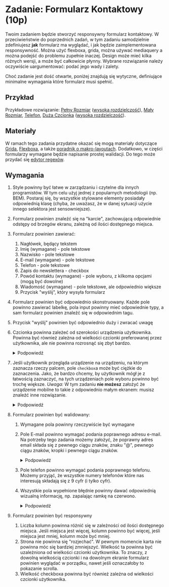 # Zadanie: Formularz Kontaktowy (10p)

Twoim zadaniem będzie stworzyć responsywny formularz kontaktowy. W przeciwieństwie do poprzednich zadań, w tym zadaniu samodzielnie zdefiniujesz **jak** formularz ma wyglądać, i jak będzie zaimplementowana responsywność. Można użyć flexboxa, grida, można używać mediaquery a można podejść do problemu zupełnie inaczej. Design może mieć kilka różnych wersji, a może być całkowicie płynny. Wybrane rozwiązanie należy oczywiście uargumentować: podać jego wady i zalety.

Choć zadanie jest dość otwarte, poniżej znajdują się wytyczne, definiujące minimalne wymagania które formularz musi spełnić.

## Przykład

Przykładowe rozwiązanie: [Pełny Rozmiar](./form_fullsize.png) ([wysoka rozdzielczość](./form_fullsize_fullres.png)), [Mały Rozmiar](./form_smallsize_fullres.png), [Telefon](./form_phone_fullres.png), [Duża Czcionka](./form_bigfont.png) ([wysoka rozdzielczość](./form_bigfont_fullres.png)).

## Materiały

W ramach tego zadania przydatne okazać się mogą materiały dotyczące [Grida](https://developer.mozilla.org/en-US/docs/Web/CSS/CSS_Grid_Layout), [Flexboxa](https://developer.mozilla.org/en-US/docs/Web/CSS/CSS_Flexible_Box_Layout/Basic_Concepts_of_Flexbox), a także [poradnik o makro-layoutach](https://web.dev/learn/design/macro-layouts/). Dodatkowo, w części formularzy wymagane będzie napisanie prostej walidacji. Do tego może przydać się [edytor regexów](https://regex101.com/).

## Wymagania

1.  Style powinny być łatwe w zarządzaniu i czytelne dla innych programistów. W tym celu użyj jednej z popularnych metodologii (np. BEM). Postaraj się, by wszystkie stylowane elementy posiadały odpowiednią klasę (chyba, że uważasz, że w danej sytuacji użycie innego selektora jest sensowniejsze).
1.  Formularz powinien znaleźć się na "karcie", zachowującą odpowiednie odstępy od brzegów ekranu, zależną od ilości dostępnego miejsca.
1.  Formularz powinien zawierać:
    1. Nagłówek, będący tekstem
    1. Imię (wymagane) - pole tekstowe
    1. Nazwisko - pole tekstowe
    1. E-mail (wymagane) - pole tekstowe
    1. Telefon - pole tekstowe
    1. Zapis do newslettera - checkbox
    1. Powód kontaktu (wymagane) - pole wyboru, z kilkoma opcjami (mogą być dowolne)
    1. Wiadomość (wymagane) - pole tekstowe, ale odpowiednio większe
    1. Przycisk "wyślij", który wysyła formularz
1.  Formularz powinien być odpowiednio skonstruowany. Każde pole powinno zawierać labelkę, pola input powinny mieć odpowiednie typy, a sam formularz powinien znaleźć się w odpowiednim tagu.
1.  Przycisk "wyślij" powinien być odpowiednio duży i zwracać uwagę
1.  Czcionka powinna zależeć od szerokości urządzenia użytkownika. Powinna być również zależna od wielkości czcionki preferowanej przez użytkownika, ale nie powinna rozrosnąć się zbyt bardzo.

    <details>
      <summary>Podpowiedź</summary>

    > Choć responsywna czcionka nie jest czymś standardowym, to w tym zadaniu chcemy przede wszystkim zapoznać się z możliwościami. Najbardziej standardowym sposobem by nadać czcionce wielkość zależną od wielkości urządzenia, jest użycie odpowiedniej jednostki (`vw`, `vh`, `vmin`, `vmax`: która jest tu najlepsza?) i nadanie czcionce głównej (tej z tagu `html`) odpowiedniej wielkości.
    >
    > By czcionka brała pod uwagę preferencje użytkownika, możemy użyć funkcji `calc` i dodać do czcionki jednostkę relatywną, np. `rem`.
    >
    > By czcionka zbyt bardzo się nie rozrosła, możemy użyć funkcji `clamp`.

    </details>

1.  Jeśli użytkownik przegląda urządzenie na urządzeniu, na którym zaznacza rzeczy palcem, pole `checkbox`a może być ciężkie do zaznaczenia. Jako, że bardzo chcemy, by użytkownik mógł je z łatwością zaznaczyć, na tych urządzeniach pole wyboru powinno być trochę większe. _Uwaga:_ W tym zadaniu **nie możesz** założyć że urządzenie mobilne to takie z odpowiednio małym ekranem: musisz znaleźć inne rozwiązanie.

    <details>
      <summary>Podpowiedź</summary>

    > [To może sie przydać](https://developer.mozilla.org/en-US/docs/Web/CSS/@media/pointer)

    </details>

1.  Formularz powinien być walidowany:

    1.  Wymagane pola powinny rzeczywiście być wymagane
    1.  Pole E-mail powinno wymagać podania poprawnego adresu e-mail. Na potrzeby tego zadania możemy założyć, że poprawny adres email składa się z pewnego ciągu znaków, znaku "@", pewnego ciągu znaków, kropki i pewnego ciągu znaków.

        <details>
          <summary>Podpowiedź</summary>

        > Problem sprawdzenia, czy dany adres email jest poprawny, jest zaskakująco skomplikowany. Istnieją [skomplikowane wyrażenia regularne](http://www.ex-parrot.com/~pdw/Mail-RFC822-Address.html) rozwiązujące ten problem, jednak przepisywanie ich do HTML'a może okazać się nużące. "Pewny ciąg znaków" w treści jest celowo nieprecyzyjny: zdefiniuj go tak, by miało to jakiś sens. Celem zadania nie jest sprawdzić, czy potrafisz napisać skomplikowane wyrażenie regularne.
        >
        > Przydatny może okazać się atrybut `pattern`.

        </details>

    1.  Pole telefon powinno wymagać podania poprawnego telefonu. Możemy przyjąć, że wszystkie numery telefonów które nas interesują składają się z 9 cyfr (i tylko cyfr).
    1.  Wszystkie pola wypełnione błędnie powinny dawać odpowiednią wizualną informację, np. zapalając ramkę na czerwono.
         <details>
           <summary>Podpowiedź</summary>

        > Bardzo przydatna może okazać się pseudoklasa `:invalid`

         </details>

1.  Formularz powinien być responsywny
    1. Liczba kolumn powinna różnić się w zależności od ilości dostępnego miejsca. Jeśli miejsca jest więcej, kolumn powinno być więcej, jeśli miejsca jest mniej, kolumn może być mniej.
    1. Strona nie powinna się "rozjechać". W pewnym momencie karta nie powinna móc się bardziej zmniejszyć. Wielkość ta powinna być uzależniona od wielkości czcionki użytkownika. To znaczy, z dowolną wielkością czcionki i na dowolnym ekranie formularz powinien wyglądać w porządku, nawet jeśli oznaczałoby to pokazanie scrolla.
    1. Wielkość checkboxa powinna być również zależna od wielkości czcionki użytkownika.
